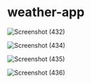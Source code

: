 # weather-app
 
![Screenshot (432)](https://github.com/VaishnaviTripathi3006/weather-app/assets/80285743/fd6c6f3a-bcdf-468c-a2f1-1082bcc81d1b)

![Screenshot (434)](https://github.com/VaishnaviTripathi3006/weather-app/assets/80285743/482e85f4-5fa2-4afe-9b62-a33b303f268a)

![Screenshot (435)](https://github.com/VaishnaviTripathi3006/weather-app/assets/80285743/4a6ca725-bb37-4141-bcb2-1ca9ccc37f38)

![Screenshot (436)](https://github.com/VaishnaviTripathi3006/weather-app/assets/80285743/12cf49ca-6863-4dbd-b43c-49b0bf7ddb44)


